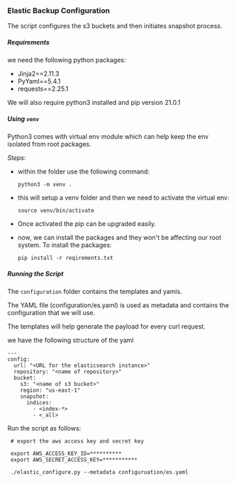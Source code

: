 ### Elastic Backup Configuration

The script configures the s3 buckets and then initiates snapshot process.

##### _Requirements_
we need the following python packages:
  - Jinja2==2.11.3
  - PyYaml==5.4.1
  - requests==2.25.1

We will also require python3 installed 
and pip version 21.0.1


##### Using `venv` 
Python3 comes with virtual env module which can help keep the env isolated from root packages.

*Steps*:
  - within the folder use the following command:
    ```
    python3 -m venv .
    ```
  - this will setup a venv folder and then we need to activate the virtual env:
    ```
    source venv/bin/activate
    ```
  - Once activated the pip can be upgraded easily.

  - now, we can install the packages and they won't be affecting our root system. To install the packages:
    ```
    pip install -r reqirements.txt
    ```

    
##### Running the Script
The `configuration` folder contains the templates and yamls.

The YAML file (configuration/es.yaml) is used as metadata and contains the configuration that we will use.

The templates will help generate the payload for every curl request.

we have the following structure of the yaml
```
---
config:
  url: "<URL for the elasticsearch instance>"
  repository: "<name of repository>"
  bucket:
    s3: "<name of s3 bucket>"
    region: "us-east-1"
    snapshot:
      indices:
        - <index-*>
        - <_all>
```

Run the script as follows:
````
 # export the aws access key and secret key
 
 export AWS_ACCESS_KEY_ID=**********
 export AWS_SECRET_ACCESS_KEY=***********
 
 ./elastic_configure.py --metadata configuruation/es.yaml
````

